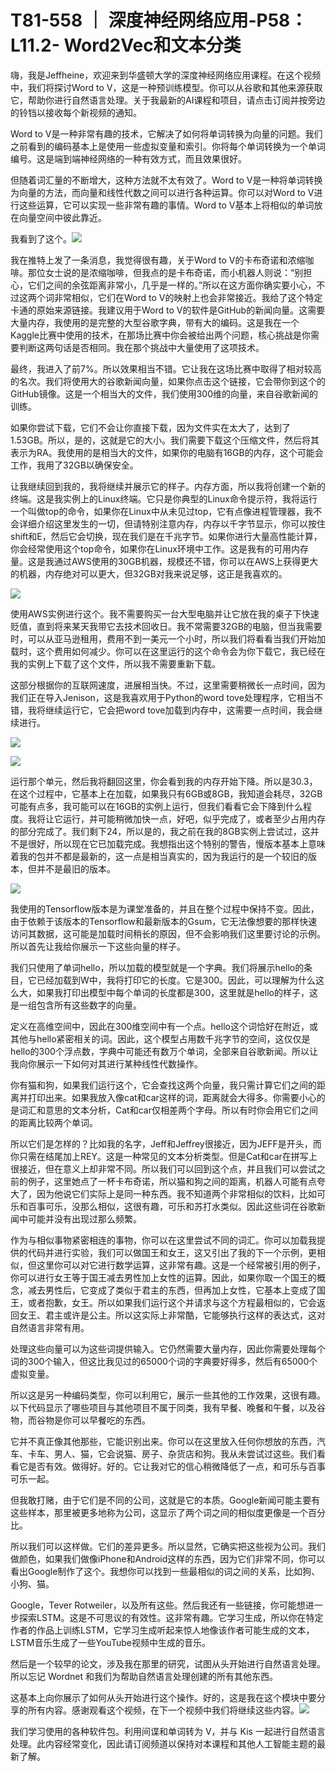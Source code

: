 # T81-558 ｜ 深度神经网络应用-P58：L11.2- Word2Vec和文本分类 

嗨，我是Jeffheine，欢迎来到华盛顿大学的深度神经网络应用课程。在这个视频中，我们将探讨Word to V，这是一种预训练模型。你可以从谷歌和其他来源获取它，帮助你进行自然语言处理。关于我最新的AI课程和项目，请点击订阅并按旁边的铃铛以接收每个新视频的通知。

Word to V是一种非常有趣的技术，它解决了如何将单词转换为向量的问题。我们之前看到的编码基本上是使用一些虚拟变量和索引。你将每个单词转换为一个单词编号。这是端到端神经网络的一种有效方式，而且效果很好。

但随着词汇量的不断增大，这种方法就不太有效了。Word to V是一种将单词转换为向量的方法，而向量和线性代数之间可以进行各种运算。你可以对Word to V进行这些运算，它可以实现一些非常有趣的事情。Word to V基本上将相似的单词放在向量空间中彼此靠近。

我看到了这个。![](img/1d7fb8556422880891e5b74357c6e1fb_1.png)

我在推特上发了一条消息，我觉得很有趣，关于Word to V的卡布奇诺和浓缩咖啡。那位女士说的是浓缩咖啡，但我点的是卡布奇诺，而小机器人则说：“别担心，它们之间的余弦距离非常小，几乎是一样的。”所以在这方面你确实要小心，不过这两个词非常相似，它们在Word to V的映射上也会非常接近。我给了这个特定卡通的原始来源链接。我建议用于Word to V的软件是GitHub的新闻向量。这需要大量内存，我使用的是完整的大型谷歌字典，带有大的编码。这是我在一个Kaggle比赛中使用的技术，在那场比赛中你会被给出两个问题，核心挑战是你需要判断这两句话是否相同。我在那个挑战中大量使用了这项技术。

最终，我进入了前7%。所以效果相当不错。它让我在这场比赛中取得了相对较高的名次。我们将使用大的谷歌新闻向量，如果你点击这个链接，它会带你到这个的GitHub镜像。这是一个相当大的文件，我们使用300维的向量，来自谷歌新闻的训练。

如果你尝试下载，它们不会让你直接下载，因为文件实在太大了，达到了1.53GB。所以，是的，这就是它的大小。我们需要下载这个压缩文件，然后将其表示为RA。我使用的是相当大的文件，如果你的电脑有16GB的内存，这个可能会工作，我用了32GB以确保安全。

让我继续回到我的，我将继续并展示它的样子。内存方面，所以我将创建一个新的终端。这是我实例上的Linux终端。它只是你典型的Linux命令提示符，我将运行一个叫做top的命令，如果你在Linux中从未见过top，它有点像进程管理器，我不会详细介绍这里发生的一切，但请特别注意内存，内存以千字节显示，你可以按住shift和E，然后它会切换，现在我们是在千兆字节。如果你进行大量高性能计算，你会经常使用这个top命令，如果你在Linux环境中工作。这是我有的可用内存量。这是我通过AWS使用的30GB机器，规模还不错，你可以在AWS上获得更大的机器，内存绝对可以更大，但32GB对我来说足够，这正是我喜欢的。

![](img/1d7fb8556422880891e5b74357c6e1fb_3.png)

使用AWS实例进行这个。我不需要购买一台大型电脑并让它放在我的桌子下快速贬值，直到将来某天我带它去技术回收日。我不常需要32GB的电脑，但当我需要时，可以从亚马逊租用，费用不到一美元一个小时，所以我们将看看当我们开始加载时，这个费用如何减少。你可以在这里运行的这个命令会为你下载它，我已经在我的实例上下载了这个文件，所以我不需要重新下载。

这部分根据你的互联网速度，进展相当快。不过，这里需要稍微长一点时间，因为我们正在导入Jenison，这是我喜欢用于Python的word tove处理程序，它相当不错，我将继续运行它，它会把word tove加载到内存中，这需要一点时间，我会继续进行。

![](img/1d7fb8556422880891e5b74357c6e1fb_5.png)

![](img/1d7fb8556422880891e5b74357c6e1fb_6.png)

运行那个单元，然后我将翻回这里，你会看到我的内存开始下降。所以是30.3，在这个过程中，它基本上在加载，如果我只有6GB或8GB，我知道会耗尽，32GB可能有点多，我可能可以在16GB的实例上运行，但我们看看它会下降到什么程度。我将让它运行，并可能稍微加快一点，好吧，似乎完成了，或者至少占用内存的部分完成了。我们剩下24，所以是的，我之前在我的8GB实例上尝试过，这并不是很好，所以现在它已加载完成。我想指出这个特别的警告，慢版本基本上意味着我的包并不都是最新的，这一点是相当真实的，因为我运行的是一个较旧的版本，但并不是最旧的版本。

![](img/1d7fb8556422880891e5b74357c6e1fb_8.png)

我使用的Tensorflow版本是为课堂准备的，并且在整个过程中保持不变。因此，由于依赖于该版本的Tensorflow和最新版本的Gsum，它无法像想要的那样快速访问其数据，这可能是加载时间稍长的原因，但不会影响我们这里要讨论的示例。所以首先让我给你展示一下这些向量的样子。

我们只使用了单词hello，所以加载的模型就是一个字典。我们将展示hello的条目，它已经加载到W中，我将打印它的长度。它是300。因此，可以理解为什么这么大，如果我打印出模型中每个单词的长度都是300，这里就是hello的样子，这是一组包含所有这些数字的向量。

定义在高维空间中，因此在300维空间中有一个点。hello这个词恰好在附近，或其他与hello紧密相关的词。因此，这个模型占用数千兆字节的空间，这仅仅是hello的300个浮点数，字典中可能还有数万个单词，全部来自谷歌新闻。所以让我向你展示一下如何对其进行某种线性代数操作。

你有猫和狗，如果我们运行这个，它会查找这两个向量，我只需计算它们之间的距离并打印出来。如果我放入像cat和car这样的词，距离就会大得多。你需要小心的是词汇和意思的文本分析，Cat和car仅相差两个字母。所以有时你会用它们之间的距离比较两个单词。

所以它们是怎样的？比如我的名字，Jeff和Jeffrey很接近，因为JEFF是开头，而你只需在结尾加上REY。这是一种常见的文本分析类型。但是Cat和car在拼写上很接近，但在意义上却非常不同。所以我们可以回到这个点，并且我们可以尝试之前的例子，这里她点了一杯卡布奇诺，所以猫和狗之间的距离，机器人可能有点夸大了，因为他说它们实际上是同一种东西。我不知道两个非常相似的饮料，比如可乐和百事可乐，没那么相似，这很有趣，可乐和苏打水类似。因此这些词在谷歌新闻中可能并没有出现过那么频繁。

作为与相似事物紧密相连的事物，你可以在这里尝试不同的词汇。你可以加载我提供的代码并进行实验，我们可以做国王和女王，这又引出了我的下一个示例，更相似，但这里你可以对它进行数学运算，这非常有趣。这是一个经常被引用的例子，你可以进行女王等于国王减去男性加上女性的运算。因此，如果你取一个国王的概念，减去男性后，它变成了类似于君主的东西，但再加上女性，它基本上变成了国王，或者抱歉，女王。所以如果我们运行这个并请求与这个方程最相似的，它会返回女王、君主或许是公主。所以这实际上非常酷，它能够执行这样的表达式，这对自然语言非常有用。

处理这些向量可以为这些词提供输入。它仍然需要大量内存，因此你需要处理每个词的300个输入，但这比我见过的65000个词的字典要好得多，然后有65000个虚拟变量。

所以这是另一种编码类型，你可以利用它，展示一些其他的工作效果，这很有趣。以下代码显示了哪些项目与其他项目不属于同类，我有早餐、晚餐和午餐，以及谷物，而谷物是你可以早餐吃的东西。

它并不真正像其他那些，它能识别出来。你可以在这里放入任何你想放的东西，汽车、卡车、男人、猫，它会说猫、房子、杂货店和狗。我从未尝试过这些。我们看看它是否有效。做得好。好的。它让我对它的信心稍微降低了一点，和可乐与百事可乐一起。

但我敢打赌，由于它们是不同的公司，这就是它的本质。Google新闻可能主要有这些样本，那里被更多地称为公司，这显示了两个词之间的相似度更像是一个百分比。

所以我们可以这样做。它们的差异更多。所以显然，它确实把这些视为公司。我们做颜色，如果我们做像iPhone和Android这样的东西，因为它们非常不同，你可以看出Google制作了这个。我想你可以找到一些最相似的词之间的关系，比如狗、小狗、猫。

Google，Tever Rotweiler，以及所有这些。然后我还有一些链接，你可能想进一步探索LSTM。这是不可思议的有效性。这非常有趣。它学习生成，所以你在特定作者的作品上训练LSTM，它学习生成听起来惊人地像该作者可能生成的文本，LSTM音乐生成了一些YouTube视频中生成的音乐。

然后是一个较早的论文，涉及我在那里的研究，试图从头开始进行自然语言处理。所以忘记 Wordnet 和我们为帮助自然语言处理创建的所有其他东西。

这基本上向你展示了如何从头开始进行这个操作。好的，这是我在这个模块中要分享的所有内容。感谢观看这个视频，在下一个视频中我们将继续这些内容。![](img/1d7fb8556422880891e5b74357c6e1fb_10.png)

我们学习使用的各种软件包。利用间谍和单词转为 V，并与 Kis 一起进行自然语言处理。此内容经常变化，因此请订阅频道以保持对本课程和其他人工智能主题的最新了解。
